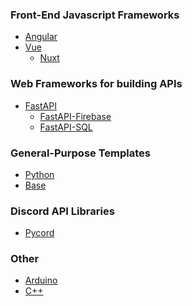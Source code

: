 ### Front-End Javascript Frameworks

- [Angular]
- [Vue]
  - [Nuxt]

### Web Frameworks for building APIs

- [FastAPI]
  - [FastAPI-Firebase]
  - [FastAPI-SQL]

### General-Purpose Templates

- [Python]
- [Base]

### Discord API Libraries

- [Pycord]

### Other

- [Arduino]
- [C++]
 
<!-- Repository links -->

[angular]: https://github.com/boilercodes/angular
[vue]: https://github.com/boilercodes/vue
[nuxt]: https://github.com/boilercodes/nuxt

[fastapi]: https://github.com/boilercodes/fastapi
[fastapi-firebase]: https://github.com/boilercodes/fastapi-firebase
[fastapi-sql]: https://github.com/boilercodes/fastapi-sql

[python]: https://github.com/boilercodes/python
[base]: https://github.com/boilercodes/base

[pycord]: https://github.com/boilercodes/pycord

[arduino]: https://github.com/boilercodes/arduino
[c++]: https://github.com/boilercodes/cpp
